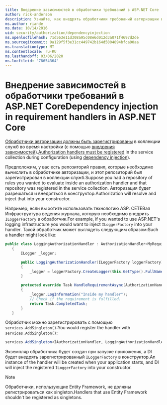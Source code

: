 ```yaml
---
title: Внедрение зависимостей в обработчики требований в ASP.NET Core
author: rick-anderson
description: Узнайте, как внедрять обработчики требований авторизации в приложение ASP.NET Core с помощью внедрения зависимостей.
ms.author: riande
ms.date: 10/14/2016
uid: security/authorization/dependencyinjection
ms.openlocfilehash: 71d563e11d308a95c08e6d012d3a071f4697d2de
ms.sourcegitcommit: 9a129f5f3e31cc449742b164d5004894bfca90aa
ms.translationtype: MT
ms.contentlocale: ru-RU
ms.lasthandoff: 03/06/2020
ms.locfileid: "78654364"
---
```

# <a name="dependency-injection-in-requirement-handlers-in-aspnet-core"></a><span data-ttu-id="0c3c4-103">Внедрение зависимостей в обработчики требований в ASP.NET Core</span><span class="sxs-lookup"><span data-stu-id="0c3c4-103">Dependency injection in requirement handlers in ASP.NET Core</span></span>

<a name="security-authorization-di"></a>

<span data-ttu-id="0c3c4-104">[Обработчики авторизации должны быть зарегистрированы](xref:security/authorization/policies#handler-registration) в коллекции служб во время настройки (с помощью [внедрения зависимостей](xref:fundamentals/dependency-injection)).</span><span class="sxs-lookup"><span data-stu-id="0c3c4-104">[Authorization handlers must be registered](xref:security/authorization/policies#handler-registration) in the service collection during configuration (using [dependency injection](xref:fundamentals/dependency-injection)).</span></span>

<span data-ttu-id="0c3c4-105">Предположим, у вас есть репозиторий правил, которые необходимо вычислить в обработчике авторизации, и этот репозиторий был зарегистрирован в коллекции служб.</span><span class="sxs-lookup"><span data-stu-id="0c3c4-105">Suppose you had a repository of rules you wanted to evaluate inside an authorization handler and that repository was registered in the service collection.</span></span> <span data-ttu-id="0c3c4-106">Авторизация будет разрешаться и внедряться в конструктор.</span><span class="sxs-lookup"><span data-stu-id="0c3c4-106">Authorization will resolve and inject that into your constructor.</span></span>

<span data-ttu-id="0c3c4-107">Например, если вы хотите использовать технологию ASP. СЕТЕВая Инфраструктура ведения журнала, которую необходимо внедрить `ILoggerFactory` в обработчик.</span><span class="sxs-lookup"><span data-stu-id="0c3c4-107">For example, if you wanted to use ASP.NET's logging infrastructure you would want to inject `ILoggerFactory` into your handler.</span></span> <span data-ttu-id="0c3c4-108">Такой обработчик может выглядеть следующим образом:</span><span class="sxs-lookup"><span data-stu-id="0c3c4-108">Such a handler might look like:</span></span>

```csharp
public class LoggingAuthorizationHandler : AuthorizationHandler<MyRequirement>
   {
       ILogger _logger;

       public LoggingAuthorizationHandler(ILoggerFactory loggerFactory)
       {
           _logger = loggerFactory.CreateLogger(this.GetType().FullName);
       }

       protected override Task HandleRequirementAsync(AuthorizationHandlerContext context, MyRequirement requirement)
       {
           _logger.LogInformation("Inside my handler");
           // Check if the requirement is fulfilled.
           return Task.CompletedTask;
       }
   }
   ```

<span data-ttu-id="0c3c4-109">Обработчик можно зарегистрировать с помощью `services.AddSingleton()`:</span><span class="sxs-lookup"><span data-stu-id="0c3c4-109">You would register the handler with `services.AddSingleton()`:</span></span>

```csharp
services.AddSingleton<IAuthorizationHandler, LoggingAuthorizationHandler>();
```

<span data-ttu-id="0c3c4-110">Экземпляр обработчика будет создан при запуске приложения, а DI будет внедрять зарегистрированный `ILoggerFactory` в конструктор.</span><span class="sxs-lookup"><span data-stu-id="0c3c4-110">An instance of the handler will be created when your application starts, and DI will inject the registered `ILoggerFactory` into your constructor.</span></span>

> [!NOTE]
> <span data-ttu-id="0c3c4-111">Обработчики, использующие Entity Framework, не должны регистрироваться как singleton.</span><span class="sxs-lookup"><span data-stu-id="0c3c4-111">Handlers that use Entity Framework shouldn't be registered as singletons.</span></span>

